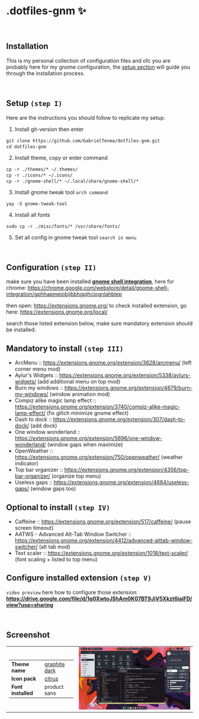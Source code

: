<p align="left">
  <h1>.dotfiles-gnm ✨</h1>
</p>

<br>

## Installation
This is my personal collection of configuration files and ofc you are probably here for my gnome configuration, the [setup section](#setup) will guide you through the installation process.

<br>

## Setup `(step I)`
Here are the instructions you should follow to replicate my setup.

1. Install git-version then enter
  ```shell
  git clone https://github.com/GabrielTenma/dotfiles-gnm.git
  cd dotfiles-gnm
  ```
2. Install theme, copy or enter command
  ```shell
  cp -r ./themes/* ~/.themes/
  cp -r ./icons/* ~/.icons/
  cp -r ./gnome-shell/* ~/.local/share/gnome-shell/*
  ```
3. Install gnome tweak tool `arch command`
  ```shell
  yay -S gnome-tweak-tool
  ```
4. Install all fonts
  ```shell
  sudo cp -r ./misc/fonts/* /usr/share/fonts/
  ```
5. Set all config in gnome tweak tool
   `search in menu`

<br>

## Configuration `(step II)`

make sure you have been installed <ins>**gnome shell integration**</ins>, here for chrome: https://chrome.google.com/webstore/detail/gnome-shell-integration/gphhapmejobijbbhgpjhcjognlahblep

then open: https://extensions.gnome.org/
to check installed extension, go here: https://extensions.gnome.org/local/

search those listed extension below, make sure mandatory extension should be installed:

## Mandatory to install `(step III)`
- ArcMenu :: https://extensions.gnome.org/extension/3628/arcmenu/ (left corner menu mod)
- Aylur's Widgets :: https://extensions.gnome.org/extension/5338/aylurs-widgets/ (add additional menu on top mod)
- Burn my windows :: https://extensions.gnome.org/extension/4679/burn-my-windows/ (window animation mod)
- Compiz alike magic lamp effect :: https://extensions.gnome.org/extension/3740/compiz-alike-magic-lamp-effect/ (fix glitch minimize gnome effect)
- Dash to dock :: https://extensions.gnome.org/extension/307/dash-to-dock/ (add dock)
- One window wonderland :: https://extensions.gnome.org/extension/5696/one-window-wonderland/ (window gaps when maximize)
- OpenWeather :: https://extensions.gnome.org/extension/750/openweather/ (weather indicator)
- Top bar organizer :: https://extensions.gnome.org/extension/4356/top-bar-organizer/ (organize top menu)
- Useless gaps :: https://extensions.gnome.org/extension/4684/useless-gaps/ (window gaps too)

## Optional to install `(step IV)`
- Caffeine :: https://extensions.gnome.org/extension/517/caffeine/ (pause screen timeout)
- AATWS - Advanced Alt-Tab Window Switcher :: https://extensions.gnome.org/extension/4412/advanced-alttab-window-switcher/ (alt tab mod)
- Text scaler :: https://extensions.gnome.org/extension/1018/text-scaler/ (font scaling + listed to top menu)

## Configure installed extension `(step V)`
`video preview` here how to configure those extension: **https://drive.google.com/file/d/1q0XwtoJShAm0K07BT9JiV5Xkzt6iaiFD/view?usp=sharing**

<br>

## Screenshot
<table cellpadding="4">
<tbody>
<tr>
<td>
<!-- <p align="center">
  <img src="https://github.com/GabrielTenma/dotfiles-gnm/blob/master/.assets/rounded-logo1.png?raw=true" align="center" alt="logo" width="190px">
</p> -->
<p>
  <table  cellpadding="4">
    <tbody>
        <tr>
            <td><b>Theme name</b></td>
            <td><a href="https://github.com/vinceliuice/Graphite-gtk-theme">graphite dark</a></td>
        </tr>
        <tr>
            <td><b>Icon pack</b></td>
            <td><a href="https://github.com/yeyushengfan258/Citrus-icon-theme">citrus</a></td>
        </tr>
        <tr>
            <td><b>Font installed</b></td>
            <td>product sans</td>
        </tr>
    </tbody>
  </table>
</p></td>
  <td>
<!--     <img src="https://raw.githubusercontent.com/GabrielTenma/dotfiles-gnm/theme-graphitedark/.assets/desktop-1.png" alt="img" width="600px"> -->
    <img src="https://raw.githubusercontent.com/GabrielTenma/dotfiles-gnm/theme-graphitedark/.assets/desktop-2.png" alt="img" width="600px">
  </td>
</tr>
</tbody>
</table>

